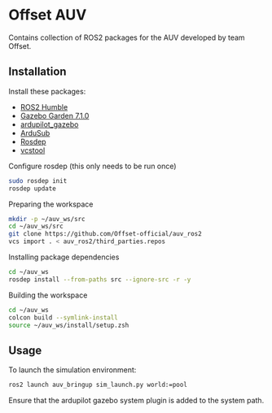 # Offset AUV

Contains collection of ROS2 packages for the AUV developed by team Offset.

## Installation 

Install these packages:
* [ROS2 Humble](https://docs.ros.org/en/humble/Installation.html)
* [Gazebo Garden 7.1.0](https://gazebosim.org/docs/garden/install)
* [ardupilot_gazebo](https://github.com/ArduPilot/ardupilot_gazebo)
* [ArduSub](https://ardupilot.org/dev/docs/building-setup-linux.html)
* [Rosdep](https://docs.ros.org/en/independent/api/rosdep/html)
* [vcstool](https://github.com/dirk-thomas/vcstool)

Configure rosdep (this only needs to be run once)

```bash
sudo rosdep init
rosdep update
```

Preparing the workspace

```bash
mkdir -p ~/auv_ws/src
cd ~/auv_ws/src
git clone https://github.com/Offset-official/auv_ros2
vcs import . < auv_ros2/third_parties.repos
```

Installing package dependencies

```bash
cd ~/auv_ws
rosdep install --from-paths src --ignore-src -r -y
```

Building the workspace

```bash
cd ~/auv_ws
colcon build --symlink-install
source ~/auv_ws/install/setup.zsh
```

## Usage

To launch the simulation environment:

```bash
ros2 launch auv_bringup sim_launch.py world:=pool
```
Ensure that the ardupilot gazebo system plugin is added to the system path.
